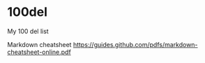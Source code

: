 # 100del
My 100 del list


Markdown cheatsheet
https://guides.github.com/pdfs/markdown-cheatsheet-online.pdf
